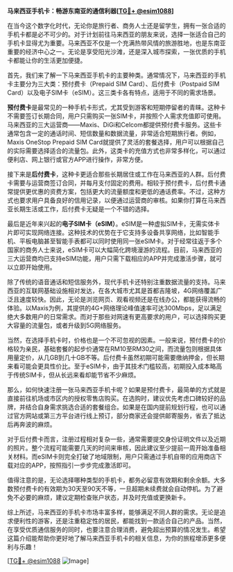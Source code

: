 **马来西亚手机卡：畅游东南亚的通信利器[[TG💪+ @esim1088](https://t.me/s/esim1088)]**

在当今这个数字化时代，无论你是旅行者、商务人士还是留学生，拥有一张合适的手机卡都是必不可少的。对于计划前往马来西亚的朋友来说，选择一张适合自己的手机卡显得尤为重要。马来西亚不仅是一个充满热带风情的旅游胜地，也是东南亚重要的经济中心之一。无论是享受阳光沙滩，还是深入城市探索，一张优质的手机卡都能让你的生活更加便捷。

首先，我们来了解一下马来西亚手机卡的主要种类。通常情况下，马来西亚的手机卡主要分为三大类：预付费卡（Prepaid SIM Card）、后付费卡（Postpaid SIM Card）以及电子SIM卡（eSIM）。这三类卡各有特点，适用于不同的需求场景。

**预付费卡**是最常见的一种手机卡形式，尤其受到游客和短期停留者的青睐。这种卡不需要签订长期合同，用户只需购买一张SIM卡，并按照个人需求充值即可使用。马来西亚的三大运营商——Maxis、DiGi和Celcom都提供预付费卡服务。这些卡通常包含一定的通话时间、短信数量和数据流量，非常适合短期旅行者。例如，Maxis OneStop Prepaid SIM Card就提供了灵活的套餐选择，用户可以根据自己的实际需要选择适合的流量包。此外，这类卡的充值方式也非常多样化，可以通过便利店、网上银行或官方APP进行操作，非常方便。

接下来是**后付费卡**，这种卡更适合那些长期居住或工作在马来西亚的人群。后付费卡需要与运营商签订合同，并每月支付固定的费用。相较于预付费卡，后付费卡通常提供更优惠的资费方案，包括更大的流量额度和更低的通话费率。不过，这种方式也要求用户具备良好的信用记录，以便通过运营商的审核。如果你打算在马来西亚长期生活或工作，后付费卡无疑是一个不错的选择。

最后是近年来兴起的**电子SIM卡（eSIM）**。eSIM是一种虚拟SIM卡，无需实体卡片即可实现网络连接。这种技术的优势在于它支持多设备共享网络，比如智能手机、平板电脑甚至智能手表都可以同时使用同一张eSIM卡。对于经常往返于多个国家的商务人士来说，eSIM卡可以大幅简化跨境漫游的流程。目前，马来西亚的三大运营商均已支持eSIM功能，用户只需下载相应的APP并完成激活步骤，就可以立即开始使用。

除了传统的语音通话和短信服务外，现代手机卡还特别注重数据流量的支持。马来西亚的互联网基础设施相对发达，在各大城市尤其是首都吉隆坡，4G网络覆盖广泛且速度较快。因此，无论是浏览网页、观看视频还是在线办公，都能获得流畅的体验。以Maxis为例，其提供的4G+网络理论峰值速率可达300Mbps，足以满足绝大多数用户的日常需求。而对于那些对网速有更高要求的用户，可以选择购买更大容量的流量包，或者升级到5G网络服务。

当然，在选择手机卡时，价格也是一个不可忽视的因素。一般来说，预付费卡的价格较为亲民，基础套餐的起步价通常在RM10至RM30之间，而流量包则根据具体用量定价，从几GB到几十GB不等。后付费卡虽然初期可能需要缴纳押金，但长期来看可能会更具性价比。至于eSIM卡，由于其技术门槛较高，初期投入成本略高于传统SIM卡，但从长远来看却能节省不少麻烦。

那么，如何快速注册一张马来西亚手机卡呢？如果是预付费卡，最简单的方式就是直接前往机场或市区内的授权零售店购买。在选购时，建议优先考虑口碑较好的品牌，并结合自身需求挑选合适的套餐组合。如果是在国内提前规划行程，也可以通过官方网站或第三方平台进行线上预订，部分商家还会提供邮寄服务，省去了抵达后再奔波的麻烦。

对于后付费卡而言，注册过程相对复杂一些，通常需要提交身份证明文件以及近期的照片。整个流程可能需要几天的时间来审核，因此建议至少提前一周开始准备相关材料。而eSIM卡则完全打破了地域限制，用户只需通过手机自带的应用商店下载对应的APP，按照指引一步步完成激活即可。

值得注意的是，无论选择哪种类型的手机卡，都务必留意有效期和剩余余额。大多数预付费卡的有效期为30天至90天不等，一旦超期未续费就会自动停机。为了避免不必要的麻烦，建议定期检查账户状态，并及时充值或更换新卡。

综上所述，马来西亚的手机卡市场丰富多样，能够满足不同人群的需求。无论是追求便利性的游客，还是注重稳定性的居民，都能找到一款适合自己的产品。当然，在享受优质通信服务的同时，也要注意合理消费，避免超出预算的情况发生。希望这篇介绍能帮助你更好地了解马来西亚手机卡的相关信息，为你的旅程增添更多便利与乐趣！

[[TG💪+ @esim1088](https://t.me/s/esim1088) ![Image](https://i.postimg.cc/4NQfJmqS/Snipaste-2025-05-13-00-14-12.png)]